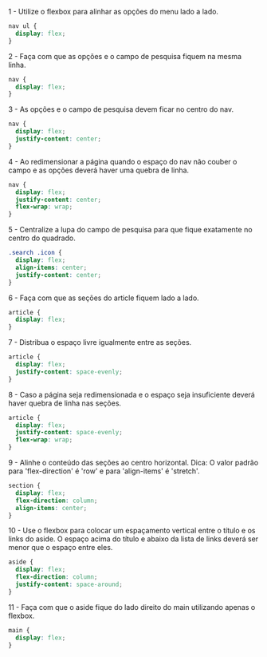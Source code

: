 1 - Utilize o flexbox para alinhar as opções do menu lado a lado.

```css
nav ul {
  display: flex;
}
```

2 - Faça com que as opções e o campo de pesquisa fiquem na mesma linha.

```css
nav {
  display: flex;
}
```

3 - As opções e o campo de pesquisa devem ficar no centro do nav.

```css
nav {
  display: flex;
  justify-content: center;
}
```

4 - Ao redimensionar a página quando o espaço do nav não couber o campo e as opções deverá haver uma quebra de linha.

```css
nav {
  display: flex;
  justify-content: center;
  flex-wrap: wrap;
}
```

5 - Centralize a lupa do campo de pesquisa para que fique exatamente no centro do quadrado.

```css
.search .icon {
  display: flex;
  align-items: center;
  justify-content: center;
}
```

6 - Faça com que as seções do article fiquem lado a lado.

```css
article {
  display: flex;
}
```

7 - Distribua o espaço livre igualmente entre as seções.

```css
article {
  display: flex;
  justify-content: space-evenly;
}
```

8 - Caso a página seja redimensionada e o espaço seja insuficiente deverá haver quebra de linha nas seções.

```css
article {
  display: flex;
  justify-content: space-evenly;
  flex-wrap: wrap;
}
```

9 - Alinhe o conteúdo das seções ao centro horizontal.
Dica: O valor padrão para 'flex-direction' é 'row' e para 'align-items' é 'stretch'.

```css
section {
  display: flex;
  flex-direction: column;
  align-items: center;
}
```

10 - Use o flexbox para colocar um espaçamento vertical entre o título e os links do aside. O espaço acima do título e abaixo da lista de links deverá ser menor que o espaço entre eles.

```css
aside {
  display: flex;
  flex-direction: column;
  justify-content: space-around;
}
```

11 - Faça com que o aside fique do lado direito do main utilizando apenas o flexbox.
```css
main {
  display: flex;
}
```
